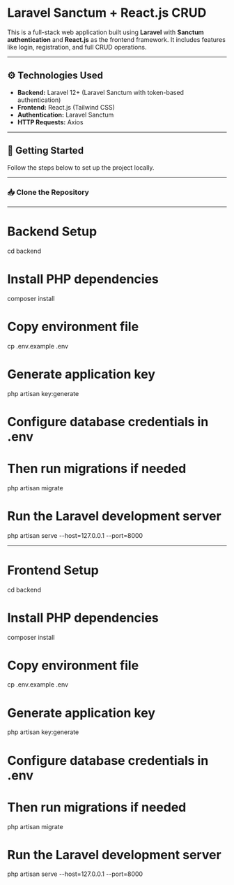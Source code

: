 # Laravel Sanctum + React.js CRUD

This is a full-stack web application built using **Laravel** with **Sanctum authentication** and **React.js** as the frontend framework. It includes features like login, registration, and full CRUD operations.

---

## ⚙️ Technologies Used

- **Backend:** Laravel 12+ (Laravel Sanctum with token-based authentication)
- **Frontend:** React.js (Tailwind CSS)
- **Authentication:** Laravel Sanctum
- **HTTP Requests:** Axios

---

## 🚀 Getting Started

Follow the steps below to set up the project locally.

---

### 📥 Clone the Repository

---

# Backend Setup

cd backend

# Install PHP dependencies
composer install

# Copy environment file
cp .env.example .env

# Generate application key
php artisan key:generate

# Configure database credentials in .env
# Then run migrations if needed
php artisan migrate

# Run the Laravel development server
php artisan serve --host=127.0.0.1 --port=8000


---

# Frontend Setup

cd backend

# Install PHP dependencies
composer install

# Copy environment file
cp .env.example .env

# Generate application key
php artisan key:generate

# Configure database credentials in .env
# Then run migrations if needed
php artisan migrate

# Run the Laravel development server
php artisan serve --host=127.0.0.1 --port=8000
